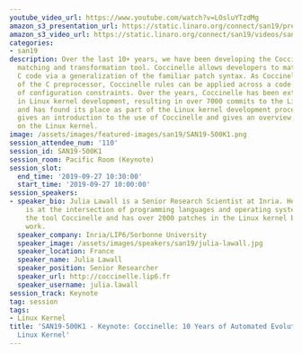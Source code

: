 ```yaml
---
youtube_video_url: https://www.youtube.com/watch?v=LOsluYTzdMg
amazon_s3_presentation_url: https://static.linaro.org/connect/san19/presentations/san19-500k1.pdf
amazon_s3_video_url: https://static.linaro.org/connect/san19/videos/san19-500k1.mp4
categories:
- san19
description: Over the last 10+ years, we have been developing the Coccinelle C-program
  matching and transformation tool. Coccinelle allows developers to match and transform
  C code via a generalization of the familiar patch syntax. As Coccinelle is independent
  of the C preprocessor, Coccinelle rules can be applied across a code base, regardless
  of configuration constraints. Over the years, Coccinelle has been extensively used
  in Linux kernel development, resulting in over 7000 commits to the Linux kernel,
  and has found its place as part of the Linux kernel development process. This talk
  gives an introduction to the use of Coccinelle and gives an overview of its impact
  on the Linux kernel.
image: /assets/images/featured-images/san19/SAN19-500K1.png
session_attendee_num: '110'
session_id: SAN19-500K1
session_room: Pacific Room (Keynote)
session_slot:
  end_time: '2019-09-27 10:30:00'
  start_time: '2019-09-27 10:00:00'
session_speakers:
- speaker_bio: Julia Lawall is a Senior Research Scientist at Inria. Her research
    is at the intersection of programming languages and operating systems. She develops
    the tool Coccinelle and has over 2000 patches in the Linux kernel based on this
    work.
  speaker_company: Inria/LIP6/Sorbonne University
  speaker_image: /assets/images/speakers/san19/julia-lawall.jpg
  speaker_location: France
  speaker_name: Julia Lawall
  speaker_position: Senior Researcher
  speaker_url: http://coccinelle.lip6.fr
  speaker_username: julia.lawall
session_track: Keynote
tag: session
tags:
- Linux Kernel
title: 'SAN19-500K1 - Keynote: Coccinelle: 10 Years of Automated Evolution in the
  Linux Kernel'
---
```

